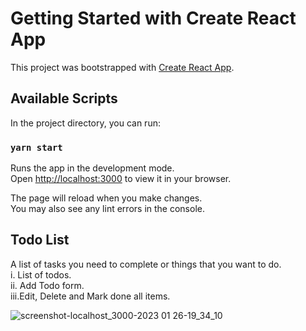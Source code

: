 # Getting Started with Create React App

This project was bootstrapped with [Create React App](https://github.com/facebook/create-react-app).

## Available Scripts

In the project directory, you can run:

### `yarn start`

Runs the app in the development mode.\
Open [http://localhost:3000](http://localhost:3000) to view it in your browser.

The page will reload when you make changes.\
You may also see any lint errors in the console.

## Todo List

A list of tasks you need to complete or things that you want to do.\
 i. List of todos.\
 ii. Add Todo form.\
 iii.Edit, Delete and Mark done all items.

![screenshot-localhost_3000-2023 01 26-19_34_10](https://user-images.githubusercontent.com/120901971/214855629-f31fa5eb-9b48-4b7b-b3dd-6c14f700174b.png)
